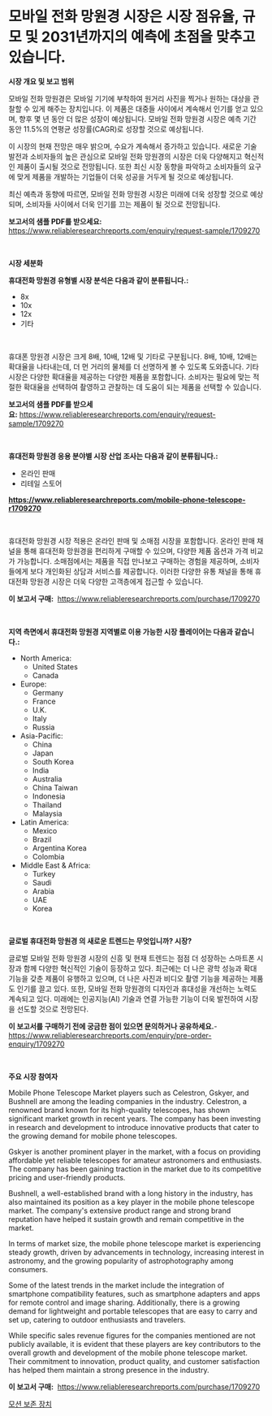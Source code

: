 <p><h1>모바일 전화 망원경 시장은 시장 점유율, 규모 및 2031년까지의 예측에 초점을 맞추고 있습니다.</h1></p><p><strong>시장 개요 및 보고 범위</strong></p>
<p><p>모바일 전화 망원경은 모바일 기기에 부착하여 원거리 사진을 찍거나 원하는 대상을 관찰할 수 있게 해주는 장치입니다. 이 제품은 대중들 사이에서 계속해서 인기를 얻고 있으며, 향후 몇 년 동안 더 많은 성장이 예상됩니다. 모바일 전화 망원경 시장은 예측 기간 동안 11.5%의 연평균 성장률(CAGR)로 성장할 것으로 예상됩니다.</p><p>이 시장의 현재 전망은 매우 밝으며, 수요가 계속해서 증가하고 있습니다. 새로운 기술 발전과 소비자들의 높은 관심으로 모바일 전화 망원경의 시장은 더욱 다양해지고 혁신적인 제품이 출시될 것으로 전망됩니다. 또한 최신 시장 동향을 파악하고 소비자들의 요구에 맞게 제품을 개발하는 기업들이 더욱 성공을 거두게 될 것으로 예상됩니다.</p><p>최신 예측과 동향에 따르면, 모바일 전화 망원경 시장은 미래에 더욱 성장할 것으로 예상되며, 소비자들 사이에서 더욱 인기를 끄는 제품이 될 것으로 전망됩니다.</p></p>
<p><strong>보고서의 샘플 PDF를 받으세요:</strong> <a href="https://www.reliableresearchreports.com/enquiry/request-sample/1709270">https://www.reliableresearchreports.com/enquiry/request-sample/1709270</a></p>
<p>&nbsp;</p>
<p><strong>시장 세분화</strong></p>
<p><strong>휴대전화 망원경 유형별 시장 분석은 다음과 같이 분류됩니다.:</strong></p>
<p><ul><li>8x</li><li>10x</li><li>12x</li><li>기타</li></ul></p>
<p>&nbsp;</p>
<p><p>휴대폰 망원경 시장은 크게 8배, 10배, 12배 및 기타로 구분됩니다. 8배, 10배, 12배는 확대율을 나타내는데, 더 먼 거리의 물체를 더 선명하게 볼 수 있도록 도와줍니다. 기타 시장은 다양한 확대율을 제공하는 다양한 제품을 포함합니다. 소비자는 필요에 맞는 적절한 확대율을 선택하여 촬영하고 관찰하는 데 도움이 되는 제품을 선택할 수 있습니다.</p></p>
<p><strong>보고서의 샘플 PDF를 받으세요:</strong>&nbsp;<a href="https://www.reliableresearchreports.com/enquiry/request-sample/1709270">https://www.reliableresearchreports.com/enquiry/request-sample/1709270</a></p>
<p>&nbsp;</p>
<p><strong> 휴대전화 망원경 응용 분야별 시장 산업 조사는 다음과 같이 분류됩니다.:</strong></p>
<p><ul><li>온라인 판매</li><li>리테일 스토어</li></ul></p>
<p><strong><a href="https://www.reliableresearchreports.com/mobile-phone-telescope-r1709270">https://www.reliableresearchreports.com/mobile-phone-telescope-r1709270</a></strong></p>
<p>&nbsp;</p>
<p><p>휴대전화 망원경 시장 적용은 온라인 판매 및 소매점 시장을 포함합니다. 온라인 판매 채널을 통해 휴대전화 망원경을 편리하게 구매할 수 있으며, 다양한 제품 옵션과 가격 비교가 가능합니다. 소매점에서는 제품을 직접 만나보고 구매하는 경험을 제공하며, 소비자들에게 보다 개인화된 상담과 서비스를 제공합니다. 이러한 다양한 유통 채널을 통해 휴대전화 망원경 시장은 더욱 다양한 고객층에게 접근할 수 있습니다.</p></p>
<p><strong>이 보고서 구매:</strong>&nbsp; <a href="https://www.reliableresearchreports.com/purchase/1709270">https://www.reliableresearchreports.com/purchase/1709270</a></p>
<p>&nbsp;</p>
<p><strong>지역 측면에서 휴대전화 망원경 지역별로 이용 가능한 시장 플레이어는 다음과 같습니다.:</strong></p>
<p><ul>
    <li>
        North America:
        <ul>
            <li>United States</li>
            <li>Canada</li>
        </ul>
    </li>
    <li>
        Europe:
        <ul>
            <li>Germany</li>
            <li>France</li>
            <li>U.K.</li>
            <li>Italy</li>
            <li>Russia</li>
        </ul>
    </li>
    <li>
        Asia-Pacific:
        <ul>
            <li>China</li>
            <li>Japan</li>
            <li>South Korea</li>
            <li>India</li>
            <li>Australia</li>
            <li>China Taiwan</li>
            <li>Indonesia</li>
            <li>Thailand</li>
            <li>Malaysia</li>
        </ul>
    </li>
    <li>
        Latin America:
        <ul>
            <li>Mexico</li>
            <li>Brazil</li>
            <li>Argentina Korea</li>
            <li>Colombia</li>
        </ul>
    </li>
    <li>
        Middle East & Africa:
        <ul>
            <li>Turkey</li>
            <li>Saudi</li>
            <li>Arabia</li>
            <li>UAE</li>
            <li>Korea</li>
        </ul>
    </li>
    </ul></p>
<p>&nbsp;</p>
<p><strong>글로벌 휴대전화 망원경 의 새로운 트렌드는 무엇입니까? 시장?</strong></p>
<p><p>글로벌 모바일 전화 망원경 시장의 신흥 및 현재 트렌드는 점점 더 성장하는 스마트폰 시장과 함께 다양한 혁신적인 기술이 등장하고 있다. 최근에는 더 나은 광학 성능과 확대 기능을 갖춘 제품이 유행하고 있으며, 더 나은 사진과 비디오 촬영 기능을 제공하는 제품도 인기를 끌고 있다. 또한, 모바일 전화 망원경의 디자인과 휴대성을 개선하는 노력도 계속되고 있다. 미래에는 인공지능(AI) 기술과 연결 가능한 기능이 더욱 발전하여 시장을 선도할 것으로 전망된다.</p></p>
<p><strong>이 보고서를 구매하기 전에 궁금한 점이 있으면 문의하거나 공유하세요.</strong>- <a href="https://www.reliableresearchreports.com/enquiry/pre-order-enquiry/1709270">https://www.reliableresearchreports.com/enquiry/pre-order-enquiry/1709270</a></p>
<p>&nbsp;</p>
<p><strong>주요 시장 참여자</strong></p>
<p><p>Mobile Phone Telescope Market players such as Celestron, Gskyer, and Bushnell are among the leading companies in the industry. Celestron, a renowned brand known for its high-quality telescopes, has shown significant market growth in recent years. The company has been investing in research and development to introduce innovative products that cater to the growing demand for mobile phone telescopes. </p><p>Gskyer is another prominent player in the market, with a focus on providing affordable yet reliable telescopes for amateur astronomers and enthusiasts. The company has been gaining traction in the market due to its competitive pricing and user-friendly products.</p><p>Bushnell, a well-established brand with a long history in the industry, has also maintained its position as a key player in the mobile phone telescope market. The company's extensive product range and strong brand reputation have helped it sustain growth and remain competitive in the market.</p><p>In terms of market size, the mobile phone telescope market is experiencing steady growth, driven by advancements in technology, increasing interest in astronomy, and the growing popularity of astrophotography among consumers.</p><p>Some of the latest trends in the market include the integration of smartphone compatibility features, such as smartphone adapters and apps for remote control and image sharing. Additionally, there is a growing demand for lightweight and portable telescopes that are easy to carry and set up, catering to outdoor enthusiasts and travelers.</p><p>While specific sales revenue figures for the companies mentioned are not publicly available, it is evident that these players are key contributors to the overall growth and development of the mobile phone telescope market. Their commitment to innovation, product quality, and customer satisfaction has helped them maintain a strong presence in the industry.</p></p>
<p><strong>이 보고서 구매:</strong>&nbsp;&nbsp;<a href="https://www.reliableresearchreports.com/purchase/1709270">https://www.reliableresearchreports.com/purchase/1709270</a></p>
<p><p><a href="https://medium.com/@waynewood21/%EC%9A%B4%EB%8F%99-%EB%B3%B4%EC%A1%B4-%EC%9E%A5%EC%B9%98-%EC%8B%9C%EC%9E%A5%EC%9D%80-%EC%8B%9C%EC%9E%A5-%EC%A0%90%EC%9C%A0%EC%9C%A8-%ED%81%AC%EA%B8%B0-%EB%B0%8F-2031%EB%85%84%EA%B9%8C%EC%A7%80%EC%9D%98-%EC%98%88%EC%B8%A1%EC%97%90-%EC%B4%88%EC%A0%90%EC%9D%84-%EB%A7%9E%EC%B6%A5%EB%8B%88%EB%8B%A4-1d39c125bac1">모션 보존 장치</a></p></p>